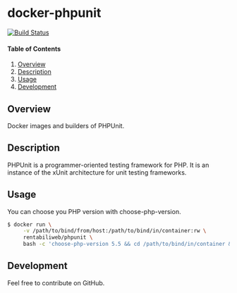# docker-phpunit

[![Build Status](https://travis-ci.org/rentabiliweb/docker-phpunit.svg?branch=master)](https://travis-ci.org/rentabiliweb/docker-phpunit)

#### Table of Contents

1. [Overview](#overview)
2. [Description](#description)
3. [Usage](#usage)
4. [Development](#development)

## Overview

Docker images and builders of PHPUnit.

## Description

PHPUnit is a programmer-oriented testing framework for PHP. It is an instance of
the xUnit architecture for unit testing frameworks.

## Usage

You can choose you PHP version with choose-php-version.

```bash
$ docker run \
  	 -v /path/to/bind/from/host:/path/to/bind/in/container:rw \
	 rentabiliweb/phpunit \
	 bash -c 'choose-php-version 5.5 && cd /path/to/bind/in/container && phpunit'
```

## Development

Feel free to contribute on GitHub.

